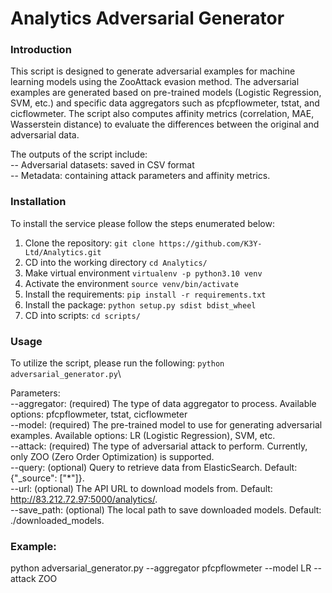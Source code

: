 # Analytics Adversarial Generator

### Introduction

This script is designed to generate adversarial examples for machine learning models using the ZooAttack evasion method. The adversarial examples are generated based on pre-trained models (Logistic Regression, SVM, etc.) and specific data aggregators such as pfcpflowmeter, tstat, and cicflowmeter. The script also computes affinity metrics (correlation, MAE, Wasserstein distance) to evaluate the differences between the original and adversarial data.

The outputs of the script include:\
-- Adversarial datasets: saved in CSV format \
-- Metadata: containing attack parameters and affinity metrics.



### Installation
To install the service please follow the steps enumerated below:
1. Clone the repository: ``git clone https://github.com/K3Y-Ltd/Analytics.git``
2. CD into the working directory ``cd Analytics/``
3. Make virtual environment ```virtualenv -p python3.10 venv```
4. Activate the environment ``source venv/bin/activate``
5. Install the requirements: ``pip install -r requirements.txt``
6. Install the package: ``python setup.py sdist bdist_wheel``
7. CD into scripts: ``cd scripts/``

### Usage
To utilize the script, please run the following:
```python adversarial_generator.py```\

Parameters:\
--aggregator: (required) The type of data aggregator to process. Available options: pfcpflowmeter, tstat, cicflowmeter \
--model: (required) The pre-trained model to use for generating adversarial examples. Available options: LR (Logistic Regression), SVM, etc.\
--attack: (required) The type of adversarial attack to perform. Currently, only ZOO (Zero Order Optimization) is supported.\
--query: (optional) Query to retrieve data from ElasticSearch. Default: {"_source": ["*"]}. \
--url: (optional) The API URL to download models from. Default: http://83.212.72.97:5000/analytics/. \
--save_path: (optional) The local path to save downloaded models. Default: ./downloaded_models. 

### Example:

python adversarial_generator.py --aggregator pfcpflowmeter --model LR --attack ZOO








